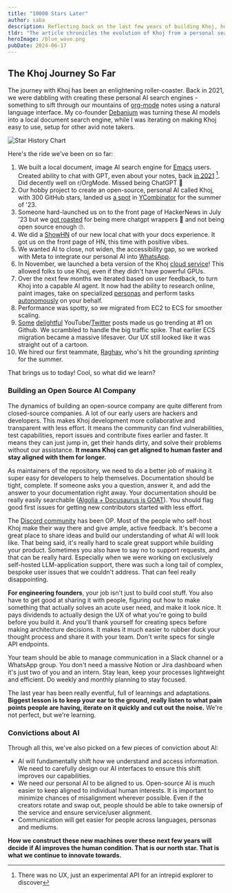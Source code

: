 ```yaml
---
title: "10000 Stars Later"
author: saba
description: Reflecting back on the last few years of building Khoj, how we got here and the lessons we learnt along the way.
tldr: "The article chronicles the evolution of Khoj from a personal search engine to a cloud-scale personal AI with ability to paint, research online, provide specialized personas & run autonomously. It emphasizing key lessons learned in building an open-source company like prioritizing community engagement and iterative development to build human aligned AI."
heroImage: /blue_wave.png
pubDate: 2024-06-17
---
```

## The Khoj Journey So Far

The journey with Khoj has been an enlightening roller-coaster. Back in 2021, we were dabbling with creating these personal AI search engines - something to sift through our mountains of [org-mode](https://orgmode.org/) notes using a natural language interface. My co-founder [Debanjum](https://linkedin.com/in/debanjum) was turning these AI models into a local document search engine, while I was iterating on making Khoj easy to use, setup for other avid note takers.


![Star History Chart](https://assets.khoj.dev/star-history-202467.png)

Here's the ride we've been on so far:

1. We built a local document, image AI search engine for [Emacs](https://www.gnu.org/software/emacs/) users. Created ability to chat with GPT, even about your notes, back [in 2021](https://github.com/khoj-ai/khoj/commit/0ac1e5f372dbe6baf16f1b0c3d4df1bf5da5efdb) [^1]. Did decently well on r/OrgMode. Missed being ChatGPT 🫠
2. Our hobby project to create an open-source, personal AI called Khoj, with 300 GitHub stars, landed us [a spot](https://www.ycombinator.com/companies/khoj) in [YCombinator](https://ycombinator.com) for the summer of '23.
3. Someone hard-launched us on to the front page of HackerNews in July '23 but we [got roasted](https://news.ycombinator.com/item?id=36641542) for being mere chatgpt wrappers 🥶 and not being open source enough 🙄.
4. We did a [ShowHN](https://news.ycombinator.com/item?id=36933452) of our new local chat with your docs experience. It got us on the front page of HN, this time with positive vibes.
5. We wanted AI to close, not widen, the accessibility gap, so we worked with Meta to integrate our personal AI into [WhatsApp](https://www.ycombinator.com/launches/JG4-khoj-your-superhuman-companion).
6. In November, we launched a beta version of the Khoj [cloud service](https://app.khoj.dev)! This allowed folks to use Khoj, even if they didn't have powerful GPUs.
7. Over the next few months we iterated based on user feedback, to turn Khoj into a capable AI agent. It now had the ability to research online, paint images, take on specialized [personas](https://app.khoj.dev/agents) and perform tasks [autonomously](https://app.khoj.dev/automations) on your behalf.
8. Performance was spotty, so we migrated from EC2 to ECS for smoother scaling.
9. [Some](https://www.youtube.com/watch?v=Lnx2K4TOnC4) [delightful](https://www.youtube.com/watch?v=10DUZA4KEvg) YouTube/[Twitter](https://x.com/tuturetom/status/1792877330571944078) posts made us go trending at #1 on Github. We scrambled to handle the big traffic spike. That earlier ECS migration became a massive lifesaver. Our UX still looked like it was straight out of a cartoon.
10. We hired our first teammate, [Raghav](https://www.linkedin.com/in/raghavtirumale/), who's hit the grounding *sprinting* for the summer.

[^1]: There was no UX, just an experimental API for an intrepid explorer to discover


That brings us to today! Cool, so what did we learn?
### Building an Open Source AI Company

The dynamics of building an open-source company are quite different from closed-source companies. A lot of our early users are hackers and developers. This makes Khoj development more collaborative and transparent with less effort. It means the community can find vulnerabilities, test capabilities, report issues and contribute fixes earlier and faster. It means they can just jump in, get their hands dirty, and solve their problems without our assistance. **It means Khoj can get aligned to human faster and stay aligned with them for longer.**

As maintainers of the repository, we need to do a better job of making it super easy for developers to help themselves. Documentation should be tight, complete. If someone asks you a question, answer it, and add the answer to your documentation right away. Your documentation should be really easily searchable ([Algolia + Docusaurus is GOAT](https://docusaurus.io/docs/search#using-algolia-docsearch)). You should flag good first issues for getting new contributors started with less effort.

The [Discord community](https://discord.gg/BDgyabRM6e) has been OP. Most of the people who self-host Khoj make their way there and give ample, active feedback. It's become a great place to share ideas and build our understanding of what AI will look like. That being said, it's really hard to scale great support while building your product. Sometimes you also have to say no to support requests, and that can be really hard. Especially when we were working on exclusively self-hosted LLM-application support, there was such a long tail of complex, bespoke user issues that we couldn't address. That can feel really disappointing.

**For engineering founders**, your job isn't just to build cool stuff. You also have to get good at sharing it with people, figuring out how to make something that actually solves an acute user need, and make it look nice. It pays dividends to actually design the UX of what you're going to build before you build it. And you'll thank yourself for creating specs before making architecture decisions. It makes it much easier to rubber duck your thought process and share it with your team. Don't write specs for single API endpoints.

Your team should be able to manage communication in a Slack channel or a WhatsApp group. You don't need a massive Notion or Jira dashboard when it's just two of you and an intern. Stay lean, keep your processes lightweight and efficient. Do weekly and monthly planning to stay focused.

The last year has been really eventful, full of learnings and adaptations. **Biggest lesson is to keep your ear to the ground, really listen to what pain points people are having, iterate on it quickly and cut out the noise.** We're not perfect, but we're learning.

### Convictions about AI

Through all this, we've also picked on a few pieces of conviction about AI:

- AI will fundamentally shift how we understand and access information. We need to carefully design our AI interfaces to ensure this shift improves our capabilities.
- We need our personal AI to be aligned to us. Open-source AI is much easier to keep aligned to individual human interests. It is important to minimize chances of misalignment wherever possible. Even if the creators rotate and swap out, people should be able to take ownersip of the service and ensure service/user alignment.
- Communication will get easier for people across languages, personas and mediums.

**How we construct these new machines over these next few years will decide if AI improves the human condition. That is our north star. That is what we continue to innovate towards.**
